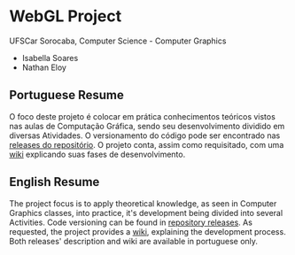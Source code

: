 # WebGL Project
UFSCar Sorocaba, Computer Science - Computer Graphics

- Isabella Soares
- Nathan Eloy

## Portuguese Resume

O foco deste projeto é colocar em prática conhecimentos teóricos vistos nas aulas de Computação Gráfica, sendo seu desenvolvimento dividido em diversas Atividades. O versionamento do código pode ser encontrado nas [releases do repositório][1]. O projeto conta, assim como requisitado, com uma [wiki][2] explicando suas fases de desenvolvimento.

## English Resume

The project focus is to apply theoretical knowledge, as seen in Computer Graphics classes, into practice, it's development being divided into several Activities. Code versioning can be found in [repository releases][1]. As requested, the project provides a [wiki][2], explaining the development process. Both releases' description and wiki are available in portuguese only.

[1]: https://github.com/n8eloy/webgl-project/releases
[2]: https://github.com/n8eloy/webgl-project/wiki

